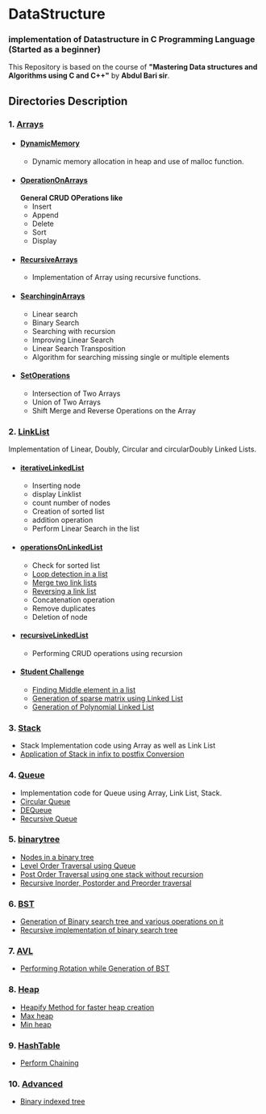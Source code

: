 # DataStructure
### implementation of Datastructure in C Programming Language (Started as a beginner)
This Repository is based on the course of **"Mastering Data structures and Algorithms using C and C++"** by **Abdul Bari sir**.  
## Directories Description
### 1. [Arrays](https://github.com/najm09/DataStructure/tree/master/Arrays)
  * #### [DynamicMemory](https://github.com/najm09/DataStructure/tree/master/Arrays/DynamicMemory)
    * Dynamic memory allocation in heap and use of malloc function.
  * #### [OperationOnArrays](https://github.com/najm09/DataStructure/tree/master/Arrays/OperationsOnArrays)
    **General CRUD OPerations like**
      * Insert
      * Append
      * Delete
      * Sort 
      * Display
  * #### [RecursiveArrays](https://github.com/najm09/DataStructure/tree/master/Arrays/RecursiveArrays)
    * Implementation of Array using recursive functions.
  * #### [SearchinginArrays](https://github.com/najm09/DataStructure/tree/master/Arrays/SearchingInArrays)
      * Linear search
      * Binary Search
      * Searching with recursion
      * Improving Linear Search
      * Linear Search Transposition
      * Algorithm for searching missing single or multiple elements
  * #### [SetOperations](https://github.com/najm09/DataStructure/tree/master/Arrays/SetOperation)
      * Intersection of Two Arrays
      * Union of Two Arrays
      * Shift Merge and Reverse Operations on the Array
### 2. [LinkList](https://github.com/najm09/DataStructure/tree/master/LinkedList)
   Implementation of Linear, Doubly, Circular and circularDoubly Linked Lists.
   * #### [iterativeLinkedList](https://github.com/najm09/DataStructure/tree/master/LinkedList/iterativeLinkedList)
        * Inserting node
        * display Linklist
        * count number of nodes
        * Creation of sorted list
        * addition operation
        * Perform Linear Search in the list
   * #### [operationsOnLinkedList](https://github.com/najm09/DataStructure/tree/master/LinkedList/operationsOnLinkedList)
        * Check for sorted list
        * [Loop detection in a list](https://github.com/najm09/DataStructure/blob/master/LinkedList/operationsOnLinkedList/loopDetection.c)
        * [Merge two link lists](https://github.com/najm09/DataStructure/blob/master/LinkedList/operationsOnLinkedList/mergeTwoLinks.c)
        * [Reversing a link list](https://github.com/najm09/DataStructure/blob/master/LinkedList/operationsOnLinkedList/reversingLinks.c)
        * Concatenation operation
        * Remove duplicates
        * Deletion of node
  * #### [recursiveLinkedList](https://github.com/najm09/DataStructure/tree/master/LinkedList/recursiveLinkedList)
    * Performing CRUD operations using recursion
  * #### [Student Challenge](https://github.com/najm09/DataStructure/tree/master/Stack)
       * [Finding Middle element in a list](https://github.com/najm09/DataStructure/blob/master/LinkedList/studentChallenge/middleElement.c)
       * [Generation of sparse matrix using Linked List](https://github.com/najm09/DataStructure/blob/master/LinkedList/studentChallenge/sparseMatrix.c)
       * [Generation of Polynomial Linked List](https://github.com/najm09/DataStructure/blob/master/LinkedList/studentChallenge/polynomial.c)        
### 3. [Stack](https://github.com/najm09/DataStructure/tree/master/Stack)
  * Stack Implementation code using Array as well as Link List
  * [Application of Stack in infix to postfix Conversion](https://github.com/najm09/DataStructure/blob/master/Stack/application.c)
### 4. [Queue](https://github.com/najm09/DataStructure/tree/master/Queue)
  * Implementation code for Queue using Array, Link List, Stack.
  * [Circular Queue](https://github.com/najm09/DataStructure/blob/master/Queue/circularQueueArray.c)
  * [DEQueue](https://github.com/najm09/DataStructure/blob/master/Queue/DEQueue.c)
  * [Recursive Queue](https://github.com/najm09/DataStructure/blob/master/Queue/recursiveQueue.c)
### 5. [binarytree](https://github.com/najm09/DataStructure/tree/master/binarytree)
  * [Nodes in a binary tree](https://github.com/najm09/DataStructure/blob/master/binarytree/nodes.c)
  * [Level Order Traversal using Queue](https://github.com/najm09/DataStructure/blob/master/binarytree/levelorder.c)
  * [Post Order Traversal using one stack without recursion](https://github.com/najm09/DataStructure/blob/master/binarytree/postorder.c)
  * [Recursive Inorder, Postorder and Preorder traversal](https://github.com/najm09/DataStructure/blob/master/binarytree/create_tree.c)
### 6. [BST](https://github.com/najm09/DataStructure/tree/master/BST)
  * [Generation of Binary search tree and various operations on it](https://github.com/najm09/DataStructure/blob/master/BST/main.c)
  * [Recursive implementation of binary search tree](https://github.com/najm09/DataStructure/blob/master/BST/recursive.c)
### 7. [AVL](https://github.com/najm09/DataStructure/tree/master/AVL)
  * [Performing Rotation while Generation of BST](https://github.com/najm09/DataStructure/tree/master/AVL)
### 8. [Heap](https://github.com/najm09/DataStructure/tree/master/Heap)
* [Heapify Method for faster heap creation](https://github.com/najm09/DataStructure/blob/master/Heap/heapify.c)
* [Max heap](https://github.com/najm09/DataStructure/tree/master/Heap/MaxHeap)
* [Min heap](https://github.com/najm09/DataStructure/tree/master/Heap/MinHeap)
### 9. [HashTable](https://github.com/najm09/DataStructure/tree/master/HashTable)
  * [Perform Chaining](https://github.com/najm09/DataStructure/blob/master/HashTable/chaining.c)
### 10. [Advanced](https://github.com/najm09/DataStructure/tree/master/Advanced)
  * [Binary indexed tree](https://github.com/najm09/DataStructure/blob/master/Advanced/binaryIndexTree.cpp)


